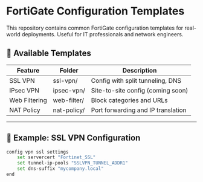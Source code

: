 # FortiGate Configuration Templates

This repository contains common FortiGate configuration templates for real-world deployments. Useful for IT professionals and network engineers.

## 🔐 Available Templates

| Feature        | Folder      | Description                          |
|----------------|--------------|-------------------------------------|
| SSL VPN        | ssl-vpn/     | Config with split tunneling, DNS    |
| IPsec VPN      | ipsec-vpn/   | Site-to-site config (coming soon)   |
| Web Filtering  | web-filter/  | Block categories and URLs           |
| NAT Policy     | nat-policy/  | Port forwarding and IP translation  |

---

## 📂 Example: SSL VPN Configuration 

```bash
config vpn ssl settings
    set servercert "Fortinet_SSL"
    set tunnel-ip-pools "SSLVPN_TUNNEL_ADDR1"
    set dns-suffix "mycompany.local"
end
